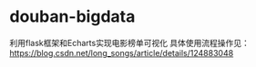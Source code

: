 # douban-bigdata
 利用flask框架和Echarts实现电影榜单可视化
 具体使用流程操作见：
https://blog.csdn.net/long_songs/article/details/124883048
